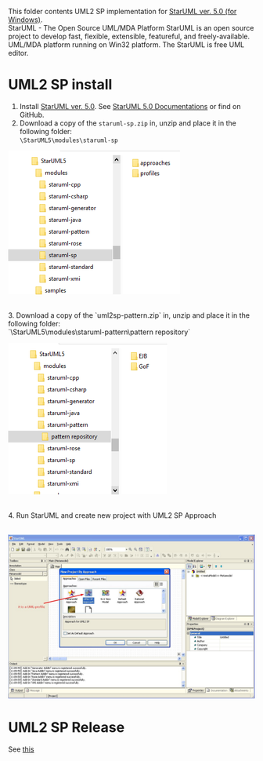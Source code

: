 This folder contents UML2 SP implementation for [StarUML ver. 5.0 (for Windows)](http://staruml.sourceforge.net/v1/about.php).<br> 
StarUML - The Open Source UML/MDA Platform StarUML is an open source project to develop fast, flexible, extensible, featureful, and freely-available. UML/MDA platform running on Win32 platform. The StarUML is free UML editor.

# UML2 SP install

1. Install [StarUML ver. 5.0](https://sourceforge.net/projects/staruml/files/staruml/5.0/). See [StarUML 5.0 Documentations](http://staruml.sourceforge.net/v1/documentations.php) or find on GitHub.<br>
2. Download a copy of the `staruml-sp.zip` in, unzip and place it in the following folder:<br>
`\StarUML5\modules\staruml-sp`<br>
<p><img src="star-uml-folder.png" alt="" /></p>
<br>
3. Download a copy of the `uml2sp-pattern.zip` in, unzip and place it in the following folder:<br>
`\StarUML5\modules\staruml-pattern\pattern repository`<br>
<p><img src="star-uml-pattern-folder.png" alt="" /></p>
<br>
4. Run StarUML and create new project with UML2 SP Approach <br><br>
<p><img src="pic1.jpg" alt="" /></p>

# UML2 SP Release
See [this](release.md)

